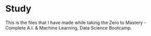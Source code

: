 # Study

This is the files that I have made while taking the Zero to Mastery - Complete A.I. & Machine Learning, Data Science Bootcamp.
